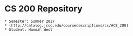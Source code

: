   # CS 200 Repository

    * Semester: Summer 2017
    * (http://catalog.jccc.edu/coursedescriptions/cs/#CS_200)
    * Student: Hannah West
